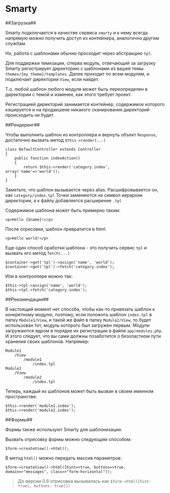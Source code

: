 # Smarty #

##Загрузка##

Smarty подключается в качестве сервиса `smarty` и к нему всегда напрямую можно получить доступ из контейнера,
аналогично другим службам.

Но, работа с шаблонами обычно просходит через абстракцию `tpl`.

Для поддержки темизации, сперва модуль, отвечающий за загрузку Smarty регистрирует директорию с шаблонами из вашей темы:
`themes/{my_theme}/templates`. Далее проходит по всем модулям, и подключает директории `View`, если найдет.

Т.о. любой шаблон любого модуля может быть переопределен в директории с темой и изменен, как этого требует проект.

Регистрацией директорий занимается контейнер, содержимое которого кэшируется и на продакшене
никакого сканирования директорий происходить не будет.

##Рендеринг##

Чтобы выполнить шаблон из контроллера и вернуть объект `Response`,
достаточно вызвать метод `$this->render(...)`

    class DefaultController extends Controller
    {
        public function indexAction()
        {
            return $this->render('category.index', array('name'=>'world'));
        }
    }

Заметьте, что шаблон вызывается через alias. Расшифровывается он, как `category/index.tpl`
Точки заменяются на символ иерархии директории, а к файлу добавляется расширение `.tpl`

Содержимое шаблона может быть примерно таким:

    <p>Hello {$name}!</p>

После отрисовки, шаблон превратится в html:

    <p>Hello world!</p>

Еще один способ оработки шаблона - это получить сервис `tpl` и вызвать его метод `fetch(...)`

    $container->get('tpl')->assign('name', 'world');
    $container->get('tpl')->fetch('category.index');

Или в контроллере можно так:

    $this->tpl->assign('name', 'world');
    $this->tpl->fetch('category.index');

##Рекомендации##

В настоящий момент нет способа, чтобы как-то привязать шаблон к конкретному модулю, поэтому,
если положить шаблон `index.tpl` в папку `Module1/View`, и такой же файл в папку `Module2/View`,
то будет использован тот, модуль которого был загружен первым.
Модули загружаются ядром в порядке их регистрации в файле `app/modules.php`.
И этого следует, что вы сами должны позаботится о безопастном пути хранения своих шаблонов. Например:

    Module1
        /View
            /module1
                /index.tpl
    Module2
        /View
            /module2
                /index.tpl

Теперь, каждый из шаблонов может быть вызван в своем именном пространстве:

    $this->render('module1.index');
    $this->render('module2.index');

##Формы##

Формы также используют Smarty для шаблонизации.

Вызвать отрисовку формы можно следующим способом:

    $form->createView()->html();

В метод `html()` можно передать массив параметров:

    $form->createView()->html([hint=>true, buttons=>true, domain=>"messages", class=>"form-horizontal"]);

>   До версии 0.6 отрисовка вызывалась как `$form->html([hint: true[, buttons: true]])`
